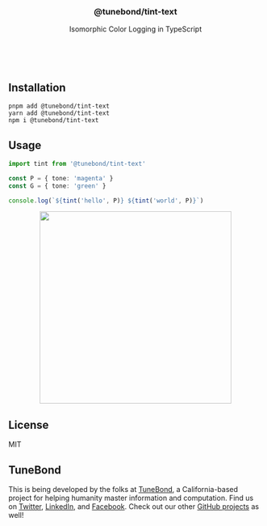 <br/>
<br/>
<br/>
<br/>
<br/>
<br/>
<br/>

<h3 align='center'>@tunebond/tint-text</h3>
<p align='center'>
  Isomorphic Color Logging in TypeScript
</p>

<br/>
<br/>
<br/>

## Installation

```
pnpm add @tunebond/tint-text
yarn add @tunebond/tint-text
npm i @tunebond/tint-text
```

## Usage

```ts
import tint from '@tunebond/tint-text'

const P = { tone: 'magenta' }
const G = { tone: 'green' }

console.log(`${tint('hello', P)} ${tint('world', P)}`)
```

<p align='center'>
  <img src='https://github.com/tunebond/tint-text.js/blob/make/view/tint.png?raw=true' width='380'/>
</p>

## License

MIT

## TuneBond

This is being developed by the folks at [TuneBond](https://tune.bond), a
California-based project for helping humanity master information and
computation. Find us on [Twitter](https://twitter.com/tunebond),
[LinkedIn](https://www.linkedin.com/company/tunebond), and
[Facebook](https://www.facebook.com/tunebond). Check out our other
[GitHub projects](https://github.com/tunebond) as well!
